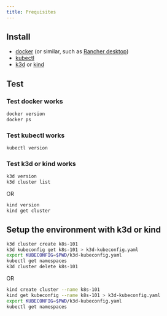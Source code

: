 ```yaml
---
title: Prequisites
---
```


## Install

- [docker](https://docs.docker.com/get-docker) (or similar, such as [Rancher desktop](https://docs.rancherdesktop.io/getting-started/installation))
- [kubectl](https://kubernetes.io/docs/tasks/tools/)
- [k3d](https://k3d.io/v5.4.6/#installation) or [kind](https://kind.sigs.k8s.io/docs/user/quick-start/#installation)

## Test

### Test docker works

```bash
docker version
docker ps
```

### Test kubectl works

```bash
kubectl version
```

### Test k3d or kind works

```bash
k3d version
k3d cluster list
```
OR
```bash
kind version
kind get cluster
```

## Setup the environment with k3d or kind

```bash
k3d cluster create k8s-101
k3d kubeconfig get k8s-101 > k3d-kubeconfig.yaml
export KUBECONFIG=$PWD/k3d-kubeconfig.yaml
kubectl get namespaces
k3d cluster delete k8s-101
```
OR
```bash
kind create cluster --name k8s-101
kind get kubeconfig --name k8s-101 > k3d-kubeconfig.yaml
export KUBECONFIG=$PWD/k3d-kubeconfig.yaml
kubectl get namespaces
```
